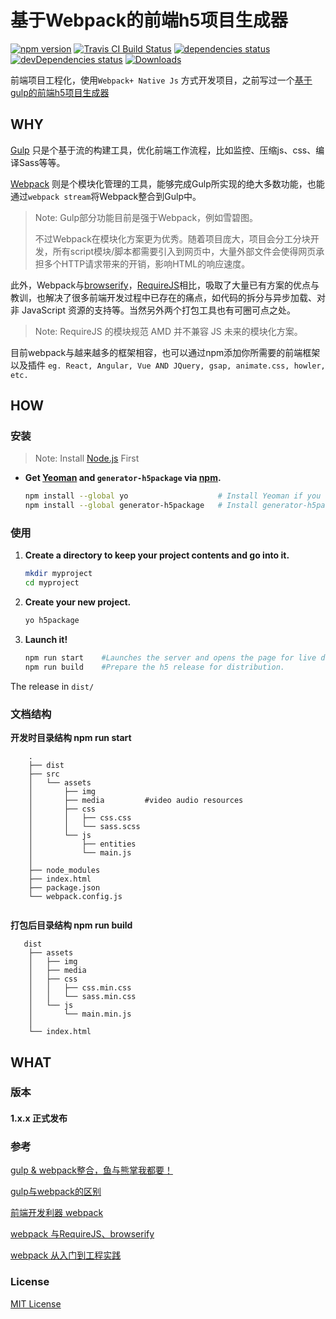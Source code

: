 # 基于Webpack的前端h5项目生成器

<div align="left">
    <div>
        <a href="https://www.npmjs.com/package/generator-h5package"><img alt="npm version" src="https://img.shields.io/npm/v/generator-h5package.svg"></a>
        <a href="https://travis-ci.org/Sanchez3/generator-h5package"><img alt="Travis CI Build Status" src="https://travis-ci.org/Sanchez3/generator-h5package.svg?branch=master"></a>
        <a href="https://david-dm.org/Sanchez3/generator-h5package"><img alt="dependencies status" src="https://david-dm.org/Sanchez3/generator-h5package/status.svg"></a>
        <a href="https://david-dm.org/Sanchez3/generator-h5package?type=dev"><img alt="devDependencies status" src="https://david-dm.org/Sanchez3/generator-h5package/dev-status.svg"/></a>
        <a href="https://www.npmjs.com/package/generator-h5package"><img alt="Downloads" src="https://img.shields.io/npm/dm/generator-h5package.svg"></a>
    </div>
</div>

前端项目工程化，使用`Webpack+ Native Js` 方式开发项目，之前写过一个[基于gulp的前端h5项目生成器](https://github.com/Sanchez3/generator-phaser-h5)



## WHY

​[Gulp](https://gulpjs.com/) 只是个基于流的构建工具，优化前端工作流程，比如监控、压缩js、css、编译Sass等等。

​[Webpack](https://webpack.js.org/) 则是个模块化管理的工具，能够完成Gulp所实现的绝大多数功能，也能通过`webpack stream`将Webpack整合到Gulp中。

>Note: Gulp部分功能目前是强于Webpack，例如雪碧图。
>
>不过Webpack在模块化方案更为优秀。随着项目庞大，项目会分工分块开发，所有script模块/脚本都需要引入到网页中，大量外部文件会使得网页承担多个HTTP请求带来的开销，影响HTML的响应速度。

​此外，Webpack与[browserify](https://github.com/substack/node-browserify)，[RequireJS](http://requirejs.org/)相比，吸取了大量已有方案的优点与教训，也解决了很多前端开发过程中已存在的痛点，如代码的拆分与异步加载、对非 JavaScript 资源的支持等。当然另外两个打包工具也有可圈可点之处。

> Note: RequireJS  的模块规范 AMD 并不兼容 JS 未来的模块化方案。

​目前webpack与越来越多的框架相容，也可以通过npm添加你所需要的前端框架以及插件 `eg. React, Angular, Vue AND JQuery, gsap, animate.css, howler, etc. `





## HOW 

### 安装

> Note:  Install [Node.js](https://nodejs.org/en/) First

- **Get  [Yeoman](http://yeoman.io/) and `generator-h5package` via [npm](https://www.npmjs.com/).**

  ```sh
  npm install --global yo                    # Install Yeoman if you don't have it yet.
  npm install --global generator-h5package   # Install generator-h5package
  ```




### 使用

1. **Create a directory to keep your project contents and go into it.**

   ```sh
   mkdir myproject
   cd myproject
   ```

2. **Create your new project.**

   ```sh
   yo h5package
   ```

3. **Launch it!**

   ```sh
   npm run start    #Launches the server and opens the page for live development.
   npm run build    #Prepare the h5 release for distribution.
   ```

The release in  `dist/`



### 文档结构

**开发时目录结构 npm run start**

```
    .
    ├── dist
    ├── src
    │   └── assets
    │       ├── img
    │       ├── media         #video audio resources
    │       ├── css
    │       │   ├── css.css
    │       │   └── sass.scss
    │       └── js
    │           ├── entities  
    │           └── main.js
    │   
    ├── node_modules
    ├── index.html
    ├── package.json
    └── webpack.config.js
    
```

**打包后目录结构 npm run build**

```
   dist
    ├── assets
    │   ├── img
    │   ├── media
    │   ├── css
    │   │   ├── css.min.css
    │   │   └── sass.min.css
    │   └── js
    │       └── main.min.js
    │
    └── index.html
```





## WHAT

### 版本

#### 1.x.x 正式发布



### 参考

[gulp & webpack整合，鱼与熊掌我都要！](http://www.jianshu.com/p/9724c47b406c)

[gulp与webpack的区别](http://www.cnblogs.com/lovesong/p/6413546.html)

[前端开发利器 webpack](https://github.com/BuptStEve/blog/issues/4)

[webpack 与RequireJS、browserify](https://www.amazon.cn/dp/B01MF8VAAR/ref=cm_sw_r_we_dp_0.3TzbBSB0JB1?original=1)

[webpack 从入门到工程实践](http://gitbook.cn/m/mazi/article/5992553a6a71a268a9128d7b?readArticle=yes)



### License

[MIT License](https://github.com/Sanchez3/generator-h5package/blob/master/LICENSE)